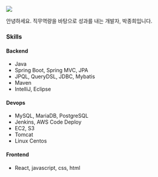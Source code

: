 <p>
  <a href="mailto:sw.jonghee@gmail.com" target="_blank"><img src="https://img.shields.io/badge/sw.jonghee@gmail.com-EA4335?style=flat-square&logo=Gmail&logoColor=white"/></a>
</p>
<p>
  안녕하세요. 직무역량을 바탕으로 성과를 내는 개발자, 박종희입니다.
</p>

### Skills
#### Backend
<ul>
  <li>Java</li>
  <li>Spring Boot, Spring MVC, JPA</li>
  <li>JPQL, QueryDSL, JDBC, Mybatis</li>
  <li>Maven</li>
  <li>IntelliJ, Eclipse</li>
</ul>

#### Devops
<ul>
  <li>MySQL, MariaDB, PostgreSQL</li>
  <li>Jenkins, AWS Code Deploy</li>
  <li>EC2, S3</li>
  <li>Tomcat</li>
  <li>Linux Centos</li>
</ul>

#### Frontend
<ul>
  <li>React, javascript, css, html</li>
</ul>
<!--
**sw-jonghee/sw-jonghee** is a ✨ _special_ ✨ repository because its `README.md` (this file) appears on your GitHub profile.

Here are some ideas to get you started:

- 🔭 I’m currently working on ...
- 🌱 I’m currently learning ...
- 👯 I’m looking to collaborate on ...
- 🤔 I’m looking for help with ...
- 💬 Ask me about ...
- 📫 How to reach me: ...
- 😄 Pronouns: ...
- ⚡ Fun fact: ...
-->
